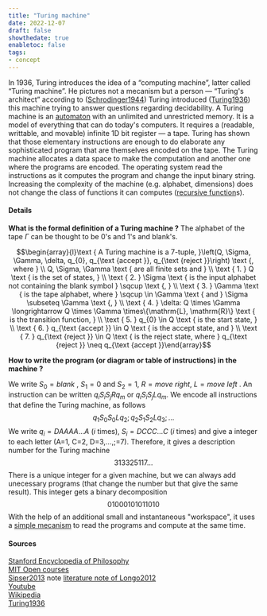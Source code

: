 ```yaml
---
title: "Turing machine"
date: 2022-12-07
draft: false
showthedate: true
enabletoc: false
tags:
- concept
---
```

In 1936, Turing introduces the idea of a “computing machine”, latter called “Turing machine”. He pictures not a mecanism but a person — “Turing's architect” according to ([Schrodinger1944](reference/Schrodinger1944.md)) Turing introduced ([Turing1936](reference/Turing1936.md)) this machine trying to answer questions regarding decidability. A Turing machine is an [automaton](definition/automaton.md) with an unlimited and unrestricted memory. It is a model of everything that can do today's computers. It requires a (readable, writtable, and movable) infinite 1D bit register — a tape. Turing has shown that those elementary instructions are enough to do elaborate any sophisticated program that are themselves encoded on the tape. The Turing machine allocates a data space to make the computation and another one where the programs are encoded. The operating system read the instructions as it computes the program and change the input binary string. Increasing the complexity of the machine (e.g. alphabet, dimensions) does not change the class of functions it can computes ([recursive function](definition/recursive%20function.md)s). 


#### Details 

**What is the formal definition of a Turing machine ?** 
The alphabet of the tape $\Gamma$ can be thought to be 0's and 1's and blank's. 

$$\begin{array}{l}\text { A Turing machine is a 7-tuple, }\left(Q, \Sigma, \Gamma, \delta, q_{0}, q_{\text {accept }}, q_{\text {reject }}\right) \text {, where } \\ Q, \Sigma, \Gamma \text { are all finite sets and } \\ \text { 1. } Q \text { is the set of states, } \\ \text { 2. } \Sigma \text { is the input alphabet not containing the blank symbol } \sqcup \text {, } \\ \text { 3. } \Gamma \text { is the tape alphabet, where } \sqcup \in \Gamma \text { and } \Sigma \subseteq \Gamma \text {, } \\ \text { 4. } \delta: Q \times \Gamma \longrightarrow Q \times \Gamma \times\{\mathrm{L}, \mathrm{R}\} \text { is the transition function, } \\ \text { 5. } q_{0} \in Q \text { is the start state, } \\ \text { 6. } q_{\text {accept }} \in Q \text { is the accept state, and } \\ \text { 7. } q_{\text {reject }} \in Q \text { is the reject state, where } q_{\text {reject }} \neq q_{\text {accept }}\end{array}$$

**How to write the program (or diagram or table of instructions) in the machine ?**

We write $S_0=blank$ , $S_1=0$ and $S_2=1$, $R=move \ right$, $L= move \ left$ . 
An instruction can be written $q_i S_i S_j R q_m$  or  $q_i S_i S_j L q_m$. We encode all instructions that define the Turing machine, as follows $$q_1 S_0 S_0 L q_2 ; q_2 S_1 S_2 L q_3 ; ... $$We write $q_i=DAAAA...A$ ($i$  times), $S_i=DCCC...C$ ($i$  times) and give a integer to each letter (A=1, C=2, D=3,...,;=7). Therefore, it gives a description number for the Turing machine $$313325117 ...$$There is a unique integer for a given machine, but we can always add unecessary programs (that change the number but that give the same result). This integer gets a binary decomposition$$01000101011010$$With the help of an additional small and instantaneous "workspace", it uses a [simple mecanism](https://www.youtube.com/watch?v=P66h8D5Lkwk) to read the programs and compute at the same time.


#### Sources 
[Stanford Encyclopedia of Philosophy](https://plato.stanford.edu/entries/turing-machine/#TuriDefi)   
[MIT Open courses](https://ocw.mit.edu/courses/18-404j-theory-of-computation-fall-2020/pages/syllabus/)     
[Sipser2013](reference/Sipser2013.md)
note [literature note of Longo2012](note/literature%20note%20of%20Longo2012.md)     
[Youtube](https://www.youtube.com/watch?v=P66h8D5Lkwk)         
[Wikipedia](https://en.wikipedia.org/wiki/Turing_machine)       
[Turing1936](reference/Turing1936.md)
